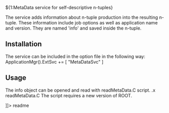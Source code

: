 <snippet>
  <content><![CDATA[


# ${1:MetaData service for self-descriptive n-tuples}

The service adds information about n-tuple production into the resulting n-tuple.
These information include job options as well as application name and version.
They are named 'info' and saved inside the n-tuple.

## Installation
The service can be included in the option file in the following way:
ApplicationMgr().ExtSvc  += [ "MetaDataSvc" ]

## Usage
The info object can be opened and read with readMetaData.C script.
.x readMetaData.C
The script requires a new version of ROOT.

]]></content>
  <tabTrigger>readme</tabTrigger>
</snippet>
